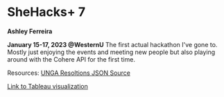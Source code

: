 # SheHacks+ 7
**Ashley Ferreira**

**January 15-17, 2023 @WesternU**
The first actual hackathon I've gone to. Mostly just enjoying the events and meeting new people but also playing around with the Cohere API for the first time. 

Resources:
[UNGA Resoltions JSON Source](https://github.com/ICT4SD/UN-General-Assembly-Resolutions-and-Voting-Patterns)

[Link to Tableau visualization](https://public.tableau.com/views/InvestigatingEmbeddingsSimilartoQuery/Story1?:language=en-US&publish=yes&:display_count=n&:origin=viz_share_link)
